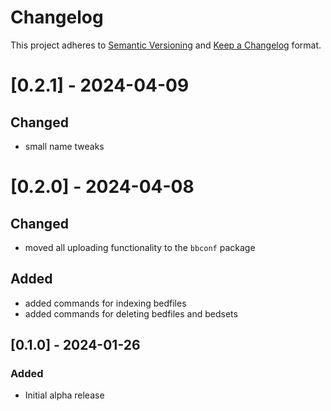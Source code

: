 # Changelog

This project adheres to [Semantic Versioning](https://semver.org/spec/v2.0.0.html) and [Keep a Changelog](https://keepachangelog.com/en/1.0.0/) format.

# [0.2.1] - 2024-04-09
## Changed
- small name tweaks


# [0.2.0] - 2024-04-08
## Changed
- moved all uploading functionality to the `bbconf` package

## Added
- added commands for indexing bedfiles
- added commands for deleting bedfiles and bedsets


## [0.1.0] - 2024-01-26
### Added
- Initial alpha release
